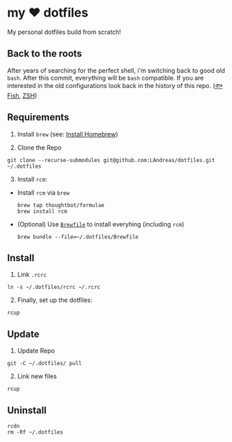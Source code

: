 # my :heart: dotfiles

My personal dotfiles build from scratch!

## Back to the roots

After years of searching for the perfect shell, i'm switching back to good old `bash`.
After this commit, everything will be `bash` compatible.
If you are interested in the old configurations look back in the history of this repo.
([:fish: Fish](https://github.com/LAndreas/dotfiles/tree/05ce8e4d4df4fa6d8b5fea55e12fc9c0b7030832), [ZSH](https://github.com/LAndreas/dotfiles/tree/380d1ad3dea2ae6ab9c8f52e3c6b29ebaf5a4fcb))

## Requirements

1. Install `brew` (see: [Install Homebrew](http://brew.sh/))

3. Clone the Repo
  ```
  git clone --recurse-submodules git@github.com:LAndreas/dotfiles.git ~/.dotfiles
  ```

3. Install `rcm`:
  * Install `rcm` via `brew`
    ```
    brew tap thoughtbot/formulae
    brew install rcm
    ```
  * (Optional) Use [```Brewfile```](/Brewfile) to install everyhing (including `rcm`)
    ```
    brew bundle --file=~/.dotfiles/Brewfile
    ```

## Install

1. Link `.rcrc`
```
ln -s ~/.dotfiles/rcrc ~/.rcrc
```

2. Finally, set up the dotfiles:
```
rcup
```

## Update

1. Update Repo
```
git -C ~/.dotfiles/ pull
```

2. Link new files
```
rcup
```

## Uninstall

```
rcdn
rm -Rf ~/.dotfiles
```
